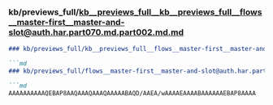 ### kb/previews_full/kb__previews_full__kb__previews_full__flows__master-first__master-and-slot@auth.har.part070.md.part002.md.md

```md
### kb/previews_full/kb__previews_full__flows__master-first__master-and-slot@auth.har.part070.md.part002.md

```md
### kb/previews_full/flows__master-first__master-and-slot@auth.har.part070.md (part 002)

```md
AAAAAAAAAAQEBAP8AAQAAAQAAAQAAAAABAQD/AAEA/wAAAAEAAAABAAAAAAEBAP8AAAA
```

```

```

```
